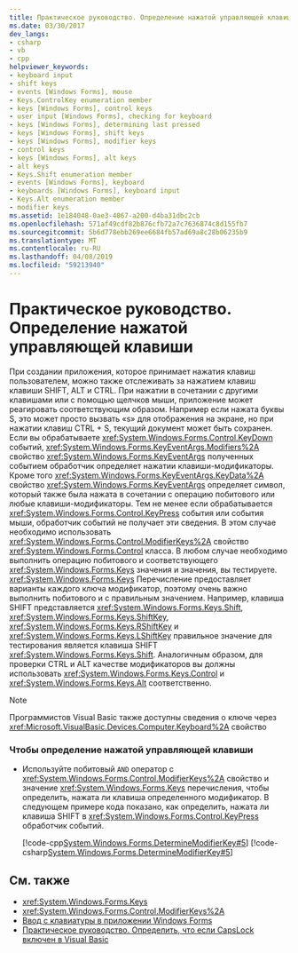 ```yaml
---
title: Практическое руководство. Определение нажатой управляющей клавиши
ms.date: 03/30/2017
dev_langs:
- csharp
- vb
- cpp
helpviewer_keywords:
- keyboard input
- shift keys
- events [Windows Forms], mouse
- Keys.ControlKey enumeration member
- keys [Windows Forms], control keys
- user input [Windows Forms], checking for keyboard
- keys [Windows Forms], determining last pressed
- keys [Windows Forms], shift keys
- keys [Windows Forms], modifier keys
- control keys
- keys [Windows Forms], alt keys
- alt keys
- Keys.Shift enumeration member
- events [Windows Forms], keyboard
- keyboards [Windows Forms], keyboard input
- Keys.Alt enumeration member
- modifier keys
ms.assetid: 1e184048-0ae3-4067-a200-d4ba31dbc2cb
ms.openlocfilehash: 571af49cdf82b876cfb72a7c7636874c8d155fb7
ms.sourcegitcommit: 5b6d778ebb269ee6684fb57ad69a8c28b06235b9
ms.translationtype: MT
ms.contentlocale: ru-RU
ms.lasthandoff: 04/08/2019
ms.locfileid: "59213940"
---
```

# <a name="how-to-determine-which-modifier-key-was-pressed"></a>Практическое руководство. Определение нажатой управляющей клавиши
При создании приложения, которое принимает нажатия клавиш пользователем, можно также отслеживать за нажатием клавиш клавиши SHIFT, ALT и CTRL. При нажатии в сочетании с другими клавишами или с помощью щелчков мыши, приложение может реагировать соответствующим образом. Например если нажата буквы S, это может просто вызвать «s» для отображения на экране, но при нажатии клавиш CTRL + S, текущий документ может быть сохранен. Если вы обрабатываете <xref:System.Windows.Forms.Control.KeyDown> событий, <xref:System.Windows.Forms.KeyEventArgs.Modifiers%2A> свойство <xref:System.Windows.Forms.KeyEventArgs> полученных событием обработчик определяет нажатии клавиши-модификаторы. Кроме того <xref:System.Windows.Forms.KeyEventArgs.KeyData%2A> свойство <xref:System.Windows.Forms.KeyEventArgs> определяет символ, который также была нажата в сочетании с операцию побитового или любые клавиши-модификаторы. Тем не менее если обрабатывается <xref:System.Windows.Forms.Control.KeyPress> события или события мыши, обработчик событий не получает эти сведения. В этом случае необходимо использовать <xref:System.Windows.Forms.Control.ModifierKeys%2A> свойство <xref:System.Windows.Forms.Control> класса. В любом случае необходимо выполнить операцию побитового и соответствующего <xref:System.Windows.Forms.Keys> значения и значения, вы тестируете. <xref:System.Windows.Forms.Keys> Перечисление предоставляет варианты каждого ключа модификатор, поэтому очень важно выполнить побитового и с правильным значением. Например, клавиша SHIFT представляется <xref:System.Windows.Forms.Keys.Shift>, <xref:System.Windows.Forms.Keys.ShiftKey>, <xref:System.Windows.Forms.Keys.RShiftKey> и <xref:System.Windows.Forms.Keys.LShiftKey> правильное значение для тестирования является клавиша SHIFT <xref:System.Windows.Forms.Keys.Shift>. Аналогичным образом, для проверки CTRL и ALT качестве модификаторов вы должны использовать <xref:System.Windows.Forms.Keys.Control> и <xref:System.Windows.Forms.Keys.Alt> соответственно.  
  
> [!NOTE]
>  Программистов Visual Basic также доступны сведения о ключе через <xref:Microsoft.VisualBasic.Devices.Computer.Keyboard%2A> свойство  
  
### <a name="to-determine-which-modifier-key-was-pressed"></a>Чтобы определение нажатой управляющей клавиши  
  
-   Используйте побитовый `AND` оператор с <xref:System.Windows.Forms.Control.ModifierKeys%2A> свойство и значение <xref:System.Windows.Forms.Keys> перечисления, чтобы определить, нажата ли клавиша определенного модификатор. В следующем примере кода показано, как определить, нажата ли клавиша SHIFT в <xref:System.Windows.Forms.Control.KeyPress> обработчик событий.  
  
     [!code-cpp[System.Windows.Forms.DetermineModifierKey#5](~/samples/snippets/cpp/VS_Snippets_Winforms/System.Windows.Forms.DetermineModifierKey/cpp/form1.cpp#5)]
     [!code-csharp[System.Windows.Forms.DetermineModifierKey#5](~/samples/snippets/csharp/VS_Snippets_Winforms/System.Windows.Forms.DetermineModifierKey/CS/form1.cs#5)]
       
  
## <a name="see-also"></a>См. также

- <xref:System.Windows.Forms.Keys>
- <xref:System.Windows.Forms.Control.ModifierKeys%2A>
- [Ввод с клавиатуры в приложении Windows Forms](keyboard-input-in-a-windows-forms-application.md)
- [Практическое руководство. Определить, что если CapsLock включен в Visual Basic](https://docs.microsoft.com/previous-versions/visualstudio/visual-studio-2010/9c9d1fz9(v=vs.100))
